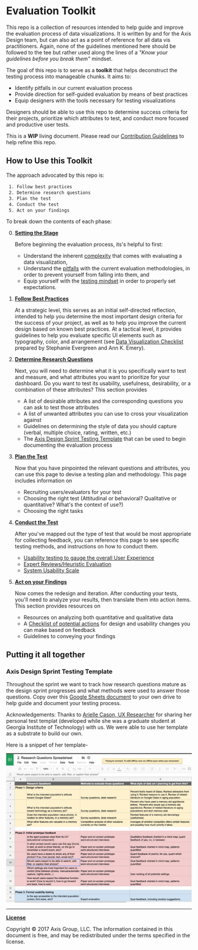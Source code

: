 # Evaluation Toolkit
This repo is a collection of resources intended to help guide and improve the evaluation process of data visualizations. It is written by and for the Axis Design team, but can also act as a point of reference for all data vis practitioners. Again, none of the guidelines mentioned here should be followed to the tee but rather used along the lines of a *"Know your guidelines before you break them"* mindset.

The goal of this repo is to serve as a **toolkit** that helps deconstruct the testing process into manageable chunks.
It aims to:
* Identify pitfalls in our current evaluation process
* Provide direction for self-guided evaluation by means of best practices
* Equip designers with the tools necessary for testing visualizations

Designers should be able to use this repo to determine success criteria for their projects, prioritize which attributes to test, and conduct more focused and productive user tests.

This is a **WIP** living document. Please read our [Contribution Guidelines](CONTRIBUTING.md) to help refine this repo.


## How to Use this Toolkit 

The approach advocated by this repo is:
 ```
  1. Follow best practices
  2. Determine research questions
  3. Plan the test
  4. Conduct the test
  5. Act on your findings
 ```  
To break down the contents of each phase:

0. [**Setting the Stage**](/0.Setting-the-Stage/)

   Before beginning the evaluation process, its's helpful to first: 
   * Understand the inherent [complexity](./0.Setting-the-Stage/Challenges.md) that comes with evaluating a data visualization,
   * Understand the [pitfalls](./0.Setting-the-Stage/Pitfalls.md) with the current evaluation methodologies, in order to prevent yourself from falling into them, and
   * Equip yourself with the [testing mindset](./0.Setting-the-Stage/TestingMindset.md) in order to properly set expectations.

1. [**Follow Best Practices**](/1.Follow-best-practices)

   At a strategic level, this serves as an initial self-directed reflection, intended to help you determine the most important design criteria for the success of your project, as well as to help you improve the current design based on known best practices. At a tactical level, it provides guidelines to help you evaluate specific UI elements such as typography, color, and arrangement (see [Data Visualization Checklist](/1.Follow-best-practices/DataVizChecklist-May2016.pdf) prepared by Stephanie Evergreen and Ann K. Emery).

2. [**Determine Research Questions**](/2.Determine-research-questions)

   Next, you will need to determine what it is you specifically want to test and measure, and what attributes you want to prioritize for your dashboard. Do you want to test its usability, usefulness, desirability, or a combination of these attributes? This section provides
   * A list of desirable attributes and the corresponding questions you can ask to test those attributes
   * A list of unwanted attributes you can use to cross your visualization against
   * Guidelines on determining the style of data you should capture (verbal, multiple choice, rating, written, etc.)
   * The [Axis Design Sprint Testing Template](https://docs.google.com/spreadsheets/d/1lfcPwG4gH-rQQhl5MuXgNevy8_hlJPvdx6_RiLT34qw/edit?usp=sharing) that can be used to begin documenting the evaluation process

3. [**Plan the Test**](/3.Plan-the-test)

   Now that you have pinpointed the relevant questions and attributes, you can use this page to devise a testing plan and methodology. This page includes information on
   * Recruiting users/evaluators for your test
   * Choosing the right test (Attitudinal or behavioral? Qualitative or quantitative? What's the context of use?)
   * Choosing the right tasks 
   
4. [**Conduct the Test**](/4.Conduct-the-test)

   After you've mapped out the type of test that would be most appropriate for collecting feedback, you can reference this page to see specific testing methods, and instructions on how to conduct them.
   * [Usability testing to gauge the overall User Experience](./Research-Methods/UsabilityTesting/README.md)
   * [Expert Reviews/Heuristic Evaluation](./Research-Methods/ExpertReview/README.md)
   * [System Usability Scale](./Research-Methods/SUS/README.md)
   
5. [**Act on your Findings**](/5.Act-on-your-findings)

   Now comes the redesign and iteration. After conducting your tests, you'll need to analyze your results, then translate them into action items. This section provides resources on 
   * Resources on analyzing both quantitative and qualitative data 
   * A [Checklist of potential actions](./5.Act-on-your-findings/Checklist-of-potential-actions.md) for design and usability changes you can make based on feedback
   * Guidelines to conveying your findings

## Putting it all together

### Axis Design Sprint Testing Template

Throughout the sprint we want to track how research questions mature as the design sprint progresses and what methods were used to answer those questions. Copy over this [Google Sheets document](https://docs.google.com/spreadsheets/d/1lfcPwG4gH-rQQhl5MuXgNevy8_hlJPvdx6_RiLT34qw/edit#gid=0) to your own drive to help guide and document your testing process.

Acknowledgements: Thanks to [Arielle Cason, UX Researcher](http://ariellecason.com/) for sharing her personal test templat (developed while she was a graduate student at Georgia Institute of Technology) with us. We were able to use her template as a substrate to build our own.

Here is a snippet of her template-

![Testing Template](./Assets/images/Sample-Testing-Template.png)

****
**[License](LICENSE.md)**

Copyright © 2017 Axis Group, LLC. The information contained in this document is free, and may be redistributed under the terms specified in the license.


